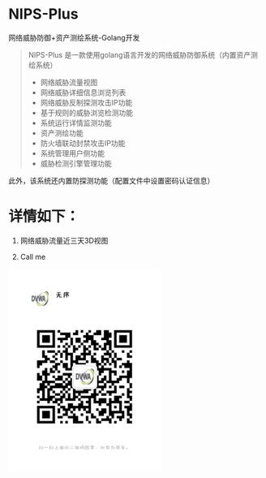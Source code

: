 # NIPS-Plus
网络威胁防御+资产测绘系统-Golang开发
> NIPS-Plus 是一款使用golang语言开发的网络威胁防御系统（内置资产测绘系统）
> - 网络威胁流量视图
> - 网络威胁详细信息浏览列表
> - 网络威胁反制探测攻击IP功能
> - 基于规则的威胁浏览检测功能
> - 系统运行详情监测功能
> - 资产测绘功能
> - 防火墙联动封禁攻击IP功能
> - 系统管理用户侧功能
> - 威胁检测引擎管理功能

此外，该系统还内置防探测功能（配置文件中设置密码认证信息）

# 详情如下：

1. 网络威胁流量近三天3D视图


3. Call me
<img src="./img/2.jpg" width="300" height="400">
